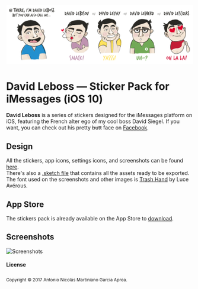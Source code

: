 ![David Leboss title](/design/assets/title.png?raw=true "David Leboss")
</br>
# David Leboss — Sticker Pack for iMessages (iOS 10)
<strong>David Leboss</strong> is a series of stickers designed for the iMessages platform on iOS, featuring the French alter ego of my cool boss David Siegel. If you want, you can check out his pretty ~~butt~~ face on [Facebook](https://www.facebook.com/dvdsgl).

## Design
All the stickers, app icons, settings icons, and screenshots can be found [here](/design/assets/).<br />
There's also a [.sketch file](/design/sketch/David%20Leboss%20(Sticker%20Pack).sketch) that contains all the assets ready to be exported.<br />
The font used on the screenshots and other images is [Trash Hand](https://www.fontsquirrel.com/fonts/trashhand) by Luce Avérous.

## App Store
The stickers pack is already available on the App Store to [download](https://itunes.apple.com/us/app/david-leboss/id1209749092).

## Screenshots
<img width="1204" alt="Screenshots" src="https://user-images.githubusercontent.com/1668574/177243394-d4b80b67-fcd2-42ac-b759-f10815729987.png">

#### License
<sub>Copyright © 2017 Antonio Nicolás Martiniano García Aprea.</sub>

